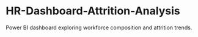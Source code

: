 # HR-Dashboard-Attrition-Analysis
Power BI dashboard exploring workforce composition and attrition trends.
